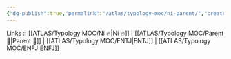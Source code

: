 ```yaml
---
{"dg-publish":true,"permalink":"/atlas/typology-moc/ni-parent/","created":"2023-01-05T12:11:48.364+01:00","updated":"2023-03-09T10:12:54.368+01:00"}
---
```


Links :: [[ATLAS/Typology MOC/Ni 🔥\|Ni 🔥]] | [[ATLAS/Typology MOC/Parent 🤨\|Parent 🤨]] | [[ATLAS/Typology MOC/ENTJ\|ENTJ]] | [[ATLAS/Typology MOC/ENFJ\|ENFJ]]
